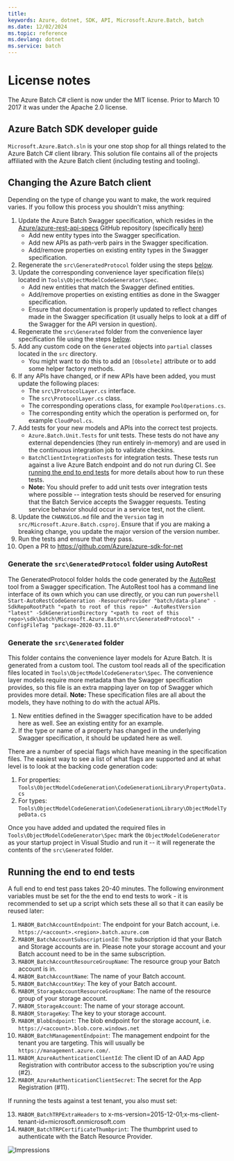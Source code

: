 ```yaml
---
title: 
keywords: Azure, dotnet, SDK, API, Microsoft.Azure.Batch, batch
ms.date: 12/02/2024
ms.topic: reference
ms.devlang: dotnet
ms.service: batch
---
```

# License notes

The Azure Batch C# client is now under the MIT license. Prior to March 10 2017 it was under the Apache 2.0 license.

## Azure Batch SDK developer guide

`Microsoft.Azure.Batch.sln` is your one stop shop for all things related to the Azure Batch C# client library. This solution file contains all of the projects affiliated with the Azure Batch client (including testing and tooling).

## Changing the Azure Batch client

Depending on the type of change you want to make, the work required varies. If you follow this process you shouldn't miss anything:

1. Update the Azure Batch Swagger specification, which resides in the [Azure/azure-rest-api-specs](https://github.com/Azure/azure-rest-api-specs) GitHub repository (specifically [here](https://github.com/Azure/azure-rest-api-specs/tree/master/specification/batch/data-plane))
    * Add new entity types into the Swagger specification.
    * Add new APIs as path-verb pairs in the Swagger specification.
    * Add/remove properties on existing entity types in the Swagger specification.
2. Regenerate the `src\GeneratedProtocol` folder using the steps [below](#generate-the-srcgeneratedprotocol-folder-using-autorest).
3. Update the corresponding convenience layer specification file(s) located in `Tools\ObjectModelCodeGenerator\Spec`.
    * Add new entities that match the Swagger defined entities.
    * Add/remove properties on existing entities as done in the Swagger specification.
    * Ensure that documentation is properly updated to reflect changes made in the Swagger specification (it usually helps to look at a diff of the Swagger for the API version in question).
4. Regenerate the `src\Generated` folder from the convenience layer specification file using the steps [below](#generate-the-srcgenerated-folder).
5. Add any custom code on the `Generated` objects into `partial` classes located in the `src` directory.
    * You might want to do this to add an `[Obsolete]` attribute or to add some helper factory methods.
6. If any APIs have changed, or if new APIs have been added, you must update the following places:
    * The `src\IProtocolLayer.cs` interface.
    * The `src\ProtocolLayer.cs` class.  
    * The corresponding operations class, for example `PoolOperations.cs`.
    * The corresponding entity which the operation is performed on, for example `CloudPool.cs`.
7. Add tests for your new models and APIs into the correct test projects.
    * `Azure.Batch.Unit.Tests` for unit tests. These tests do not have any external dependencies (they run entirely in-memory) and are used in the continuous integration job to validate checkins.
    * `BatchClientIntegrationTests` for integration tests. These tests run against a live Azure Batch endpoint and do not run during CI. See [running the end to end tests](#running-the-end-to-end-tests) for more details about how to run these tests.
    * **Note:** You should prefer to add unit tests over integration tests where possible -- integration tests should be reserved for ensuring that the Batch Service accepts the Swagger requests. Testing service behavior should occur in a service test, not the client.
8. Update the `CHANGELOG.md` file and the `Version` tag in `src/Microsoft.Azure.Batch.csproj`. Ensure that if you are making a breaking change, you update the major version of the version number.
9. Run the tests and ensure that they pass.
10. Open a PR to <https://github.com/Azure/azure-sdk-for-net>

### Generate the `src\GeneratedProtocol` folder using AutoRest

The GeneratedProtocol folder holds the code generated by the [AutoRest](https://github.com/Azure/autorest) tool from a Swagger specification. The AutoRest tool has a command line interface of its own which you can use directly, or you can run `powershell Start-AutoRestCodeGeneration -ResourceProvider "batch/data-plane" -SdkRepoRootPath "<path to root of this repo>" -AutoRestVersion "latest" -SdkGenerationDirectory "<path to root of this repo>\sdk\batch\Microsoft.Azure.Batch\src\GeneratedProtocol" -ConfigFileTag "package-2020-03.11.0"`

### Generate the `src\Generated` folder

This folder contains the convenience layer models for Azure Batch. It is generated from a custom tool. The custom tool reads all of the specification files located in `Tools\ObjectModelCodeGenerator\Spec`. The convenience layer models require more metadata than the Swagger specification provides, so this file is an extra mapping layer on top of Swagger which provides more detail. **Note:** These specification files are all about the models, they have nothing to do with the actual APIs.

1. New entities defined in the Swagger specification have to be added here as well. See an existing entity for an example.
2. If the type or name of a property has changed in the underlying Swagger specification, it should be updated here as well.

There are a number of special flags which have meaning in the specification files. The easiest way to see a list of what flags are supported and at what level is to look at the backing code generation code:

1. For properties: `Tools\ObjectModelCodeGeneration\CodeGenerationLibrary\PropertyData.cs`
2. For types: `Tools\ObjectModelCodeGeneration\CodeGenerationLibrary\ObjectModelTypeData.cs`

Once you have added and updated the required files in `Tools\ObjectModelCodeGenerator\Spec` mark the `ObjectModelCodeGenerator` as your startup project in Visual Studio and run it -- it will regenerate the contents of the `src\Generated` folder.

## Running the end to end tests

A full end to end test pass takes 20-40 minutes.
The following environment variables must be set for the the end to end tests to work - it is recommended to set up a script which sets these all so that it can easily be reused later:

1. `MABOM_BatchAccountEndpoint`: The endpoint for your Batch account, i.e. `https://<account>.<region>.batch.azure.com`
2. `MABOM_BatchAccountSubscriptionId`: The subscription id that your Batch and Storage accounts are in. Please note your storage account and your Batch account need to be in the same subscription.
3. `MABOM_BatchAccountResourceGroupName`: The resource group your Batch account is in.
4. `MABOM_BatchAccountName`: The name of your Batch account.
5. `​MABOM_BatchAccountKey`: The key of your Batch account.
6. `MABOM_StorageAccountResourceGroupName`: The name of the resource group of your storage account.
7. `MABOM_StorageAccount`: The name of your storage account.
8. `MABOM_StorageKey`: The key to your storage account.
9. `MABOM_BlobEndpoint`: The blob endpoint for the storage account, i.e. `https://<account>.blob.core.windows.net`
10. `MABOM_BatchManagementEndpoint`: The management endpoint for the tenant you are targeting. This will usually be `https://management.azure.com/`.
11. `MABOM_AzureAuthenticationClientId`: The client ID of an AAD App Registration with contributor access to the subscription you're using (#2).
12. `MABOM_AzureAuthenticationClientSecret`: The secret for the App Registration (#11).

If running the tests against a test tenant, you also must set:

13. `MABOM_BatchTRPExtraHeaders` to x-ms-version=2015-12-01;x-ms-client-tenant-id=microsoft.onmicrosoft.com
14. `MABOM_BatchTRPCertificateThumbprint`: The thumbprint used to authenticate with the Batch Resource Provider.

![Impressions](https://azure-sdk-impressions.azurewebsites.net/api/impressions/azure-sdk-for-net%2Fsdk%2Fbatch%2FMicrosoft.Azure.Batch%2FREADME.png)

